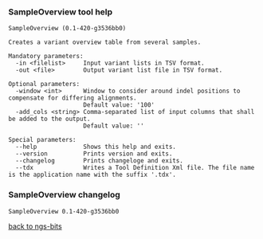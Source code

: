 ### SampleOverview tool help
	SampleOverview (0.1-420-g3536bb0)
	
	Creates a variant overview table from several samples.
	
	Mandatory parameters:
	  -in <filelist>     Input variant lists in TSV format.
	  -out <file>        Output variant list file in TSV format.
	
	Optional parameters:
	  -window <int>      Window to consider around indel positions to compensate for differing alignments.
	                     Default value: '100'
	  -add_cols <string> Comma-separated list of input columns that shall be added to the output.
	                     Default value: ''
	
	Special parameters:
	  --help             Shows this help and exits.
	  --version          Prints version and exits.
	  --changelog        Prints changeloge and exits.
	  --tdx              Writes a Tool Definition Xml file. The file name is the application name with the suffix '.tdx'.
	
### SampleOverview changelog
	SampleOverview 0.1-420-g3536bb0
	
[back to ngs-bits](https://github.com/imgag/ngs-bits)